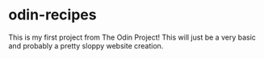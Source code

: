 # odin-recipes
This is my first project from The Odin Project! This will just be a very basic and probably a pretty sloppy website creation.
